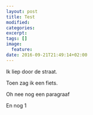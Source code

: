 ```yaml
---
layout: post
title: Test
modified:
categories: 
excerpt:
tags: []
image:
  feature:
date: 2016-09-21T21:49:14+02:00
---
```


Ik liep door de straat.

Toen zag ik een fiets.

Oh nee nog een paragraaf

En nog 1